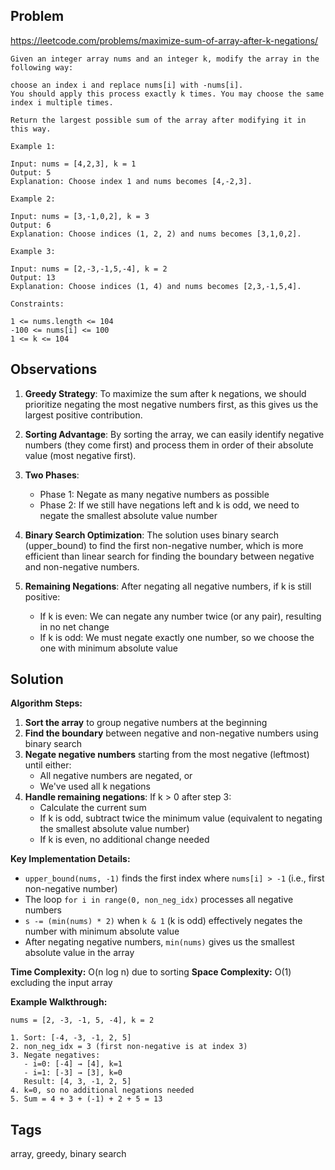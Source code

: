 ## Problem

https://leetcode.com/problems/maximize-sum-of-array-after-k-negations/

```
Given an integer array nums and an integer k, modify the array in the following way:

choose an index i and replace nums[i] with -nums[i].
You should apply this process exactly k times. You may choose the same index i multiple times.

Return the largest possible sum of the array after modifying it in this way.

Example 1:

Input: nums = [4,2,3], k = 1
Output: 5
Explanation: Choose index 1 and nums becomes [4,-2,3].

Example 2:

Input: nums = [3,-1,0,2], k = 3
Output: 6
Explanation: Choose indices (1, 2, 2) and nums becomes [3,1,0,2].

Example 3:

Input: nums = [2,-3,-1,5,-4], k = 2
Output: 13
Explanation: Choose indices (1, 4) and nums becomes [2,3,-1,5,4].

Constraints:

1 <= nums.length <= 104
-100 <= nums[i] <= 100
1 <= k <= 104
```

## Observations

1. **Greedy Strategy**: To maximize the sum after k negations, we should prioritize negating the most negative numbers first, as this gives us the largest positive contribution.

2. **Sorting Advantage**: By sorting the array, we can easily identify negative numbers (they come first) and process them in order of their absolute value (most negative first).

3. **Two Phases**: 
   - Phase 1: Negate as many negative numbers as possible
   - Phase 2: If we still have negations left and k is odd, we need to negate the smallest absolute value number

4. **Binary Search Optimization**: The solution uses binary search (upper_bound) to find the first non-negative number, which is more efficient than linear search for finding the boundary between negative and non-negative numbers.

5. **Remaining Negations**: After negating all negative numbers, if k is still positive:
   - If k is even: We can negate any number twice (or any pair), resulting in no net change
   - If k is odd: We must negate exactly one number, so we choose the one with minimum absolute value

## Solution

**Algorithm Steps:**

1. **Sort the array** to group negative numbers at the beginning
2. **Find the boundary** between negative and non-negative numbers using binary search
3. **Negate negative numbers** starting from the most negative (leftmost) until either:
   - All negative numbers are negated, or
   - We've used all k negations
4. **Handle remaining negations**: If k > 0 after step 3:
   - Calculate the current sum
   - If k is odd, subtract twice the minimum value (equivalent to negating the smallest absolute value number)
   - If k is even, no additional change needed

**Key Implementation Details:**

- `upper_bound(nums, -1)` finds the first index where `nums[i] > -1` (i.e., first non-negative number)
- The loop `for i in range(0, non_neg_idx)` processes all negative numbers
- `s -= (min(nums) * 2)` when `k & 1` (k is odd) effectively negates the number with minimum absolute value
- After negating negative numbers, `min(nums)` gives us the smallest absolute value in the array

**Time Complexity:** O(n log n) due to sorting
**Space Complexity:** O(1) excluding the input array

**Example Walkthrough:**
```
nums = [2, -3, -1, 5, -4], k = 2

1. Sort: [-4, -3, -1, 2, 5]
2. non_neg_idx = 3 (first non-negative is at index 3)
3. Negate negatives: 
   - i=0: [-4] → [4], k=1
   - i=1: [-3] → [3], k=0
   Result: [4, 3, -1, 2, 5]
4. k=0, so no additional negations needed
5. Sum = 4 + 3 + (-1) + 2 + 5 = 13
```

## Tags

array, greedy, binary search